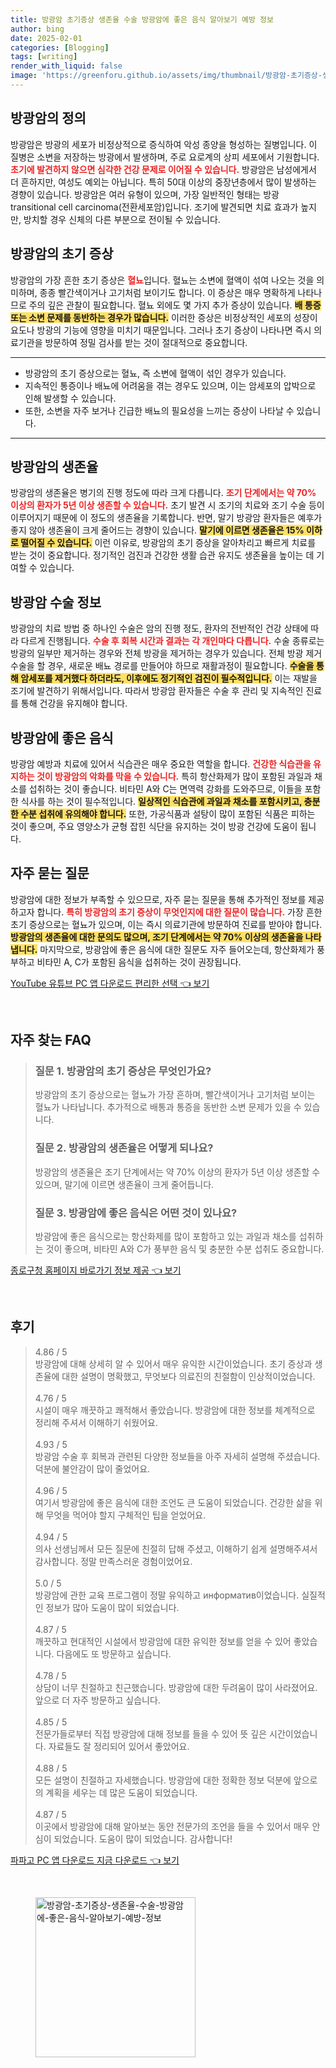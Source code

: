 ```yaml
---
title: 방광암 초기증상 생존율 수술 방광암에 좋은 음식 알아보기 예방 정보
author: bing
date: 2025-02-01
categories: [Blogging]
tags: [writing]
render_with_liquid: false
image: 'https://greenforu.github.io/assets/img/thumbnail/방광암-초기증상-생존율-수술-방광암에-좋은-음식-알아보기-예방-정보.webp'
---
```



<h2 id='방광암의 정의'>방광암의 정의</h2>

<p>방광암은 방광의 세포가 비정상적으로 증식하여 악성 종양을 형성하는 질병입니다. 이 질병은 소변을 저장하는 방광에서 발생하며, 주로 요로계의 상피 세포에서 기원합니다. <b><span style="color: #ee2323;">초기에 발견하지 않으면 심각한 건강 문제로 이어질 수 있습니다.</span></b> 방광암은 남성에게서 더 흔하지만, 여성도 예외는 아닙니다. 특히 50대 이상의 중장년층에서 많이 발생하는 경향이 있습니다. 방광암은 여러 유형이 있으며, 가장 일반적인 형태는 방광 transitional cell carcinoma(전환세포암)입니다. 조기에 발견되면 치료 효과가 높지만, 방치할 경우 신체의 다른 부분으로 전이될 수 있습니다.</p>

<h2 id='방광암의 초기 증상'>방광암의 초기 증상</h2>

<p>방광암의 가장 흔한 초기 증상은 <b><span style="color: #ee2323;">혈뇨</span></b>입니다. 혈뇨는 소변에 혈액이 섞여 나오는 것을 의미하며, 종종 빨간색이거나 고기처럼 보이기도 합니다. 이 증상은 매우 명확하게 나타나므로 주의 깊은 관찰이 필요합니다. 혈뇨 외에도 몇 가지 추가 증상이 있습니다. <b><span style="background-color: #ffe066;">배 통증 또는 소변 문제를 동반하는 경우가 많습니다.</span></b> 이러한 증상은 비정상적인 세포의 성장이 요도나 방광의 기능에 영향을 미치기 때문입니다. 그러나 초기 증상이 나타나면 즉시 의료기관을 방문하여 정밀 검사를 받는 것이 절대적으로 중요합니다.</p>

<hr />

<ul>
    <li>방광암의 초기 증상으로는 혈뇨, 즉 소변에 혈액이 섞인 경우가 있습니다.</li>
    <li>지속적인 통증이나 배뇨에 어려움을 겪는 경우도 있으며, 이는 암세포의 압박으로 인해 발생할 수 있습니다.</li>
    <li>또한, 소변을 자주 보거나 긴급한 배뇨의 필요성을 느끼는 증상이 나타날 수 있습니다.</li>
</ul>

<hr />

<h2 id='방광암의 생존율'>방광암의 생존율</h2>

<p>방광암의 생존율은 병기의 진행 정도에 따라 크게 다릅니다. <b><span style="color: #ee2323;">조기 단계에서는 약 70% 이상의 환자가 5년 이상 생존할 수 있습니다.</span></b> 초기 발견 시 조기의 치료와 조기 수술 등이 이루어지기 때문에 이 정도의 생존율을 기록합니다. 반면, 말기 방광암 환자들은 예후가 좋지 않아 생존율이 크게 줄어드는 경향이 있습니다. <b><span style="background-color: #ffe066;">말기에 이르면 생존율은 15% 이하로 떨어질 수 있습니다.</span></b> 이런 이유로, 방광암의 초기 증상을 알아차리고 빠르게 치료를 받는 것이 중요합니다. 정기적인 검진과 건강한 생활 습관 유지도 생존율을 높이는 데 기여할 수 있습니다.</p>

<h2 id='방광암 수술 정보'>방광암 수술 정보</h2>

<p>방광암의 치료 방법 중 하나인 수술은 암의 진행 정도, 환자의 전반적인 건강 상태에 따라 다르게 진행됩니다. <b><span style="color: #ee2323;">수술 후 회복 시간과 결과는 각 개인마다 다릅니다.</span></b> 수술 종류로는 방광의 일부만 제거하는 경우와 전체 방광을 제거하는 경우가 있습니다. 전체 방광 제거 수술을 할 경우, 새로운 배뇨 경로를 만들어야 하므로 재활과정이 필요합니다. <b><span style="background-color: #ffe066;">수술을 통해 암세포를 제거했다 하더라도, 이후에도 정기적인 검진이 필수적입니다.</span></b> 이는 재발을 조기에 발견하기 위해서입니다. 따라서 방광암 환자들은 수술 후 관리 및 지속적인 진료를 통해 건강을 유지해야 합니다.</p>

<h2 id='방광암에 좋은 음식'>방광암에 좋은 음식</h2>

<p>방광암 예방과 치료에 있어서 식습관은 매우 중요한 역할을 합니다. <b><span style="color: #ee2323;">건강한 식습관을 유지하는 것이 방광암의 악화를 막을 수 있습니다.</span></b> 특히 항산화제가 많이 포함된 과일과 채소를 섭취하는 것이 좋습니다. 비타민 A와 C는 면역력 강화를 도와주므로, 이들을 포함한 식사를 하는 것이 필수적입니다. <b><span style="background-color: #ffe066;">일상적인 식습관에 과일과 채소를 포함시키고, 충분한 수분 섭취에 유의해야 합니다.</span></b> 또한, 가공식품과 설탕이 많이 포함된 식품은 피하는 것이 좋으며, 주요 영양소가 균형 잡힌 식단을 유지하는 것이 방광 건강에 도움이 됩니다.</p>

<h2 id='자주 묻는 질문'>자주 묻는 질문</h2>

<p>방광암에 대한 정보가 부족할 수 있으므로, 자주 묻는 질문을 통해 추가적인 정보를 제공하고자 합니다. <b><span style="color: #ee2323;">특히 방광암의 초기 증상이 무엇인지에 대한 질문이 많습니다.</span></b> 가장 흔한 초기 증상으로는 혈뇨가 있으며, 이는 즉시 의료기관에 방문하여 진료를 받아야 합니다. <b><span style="background-color: #ffe066;">방광암의 생존율에 대한 문의도 많으며, 조기 단계에서는 약 70% 이상의 생존율을 나타냅니다.</span></b> 마지막으로, 방광암에 좋은 음식에 대한 질문도 자주 들어오는데, 항산화제가 풍부하고 비타민 A, C가 포함된 음식을 섭취하는 것이 권장됩니다.</p>


<p><a class="click-button" title="YouTube 유튜브 PC 앱 다운로드 편리한 선택" href="https://greenforu.github.io/posts/YouTube-%EC%9C%A0%ED%8A%9C%EB%B8%8C-PC-%EC%95%B1-%EB%8B%A4%EC%9A%B4%EB%A1%9C%EB%93%9C-%ED%8E%B8%EB%A6%AC%ED%95%9C-%EC%84%A0%ED%83%9D/" rel="dofollow">YouTube 유튜브 PC 앱 다운로드 편리한 선택 👈 보기</a></p><br>
<h2 id='자주_찾는_FAQ'>자주 찾는 FAQ</h2>
<div itemscope="" itemtype="https://schema.org/FAQPage"> 
<blockquote> 
<div itemscope="" itemprop="mainEntity" itemtype="https://schema.org/Question"> 
<h3 itemprop="name">질문 1. 방광암의 초기 증상은 무엇인가요?</h3> 
<div itemscope="" itemprop="acceptedAnswer" itemtype="https://schema.org/Answer"> 
<span itemprop="text"> 
<p>방광암의 초기 증상으로는 혈뇨가 가장 흔하며, 빨간색이거나 고기처럼 보이는 혈뇨가 나타납니다. 추가적으로 배통과 통증을 동반한 소변 문제가 있을 수 있습니다.</p> 
</span> 
</div> 
</div> 
<div itemscope="" itemprop="mainEntity" itemtype="https://schema.org/Question"> 
<h3 itemprop="name">질문 2. 방광암의 생존율은 어떻게 되나요?</h3> 
<div itemscope="" itemprop="acceptedAnswer" itemtype="https://schema.org/Answer"> 
<span itemprop="text"> 
<p>방광암의 생존율은 조기 단계에서는 약 70% 이상의 환자가 5년 이상 생존할 수 있으며, 말기에 이르면 생존율이 크게 줄어듭니다.</p> 
</span> 
</div> 
</div> 
<div itemscope="" itemprop="mainEntity" itemtype="https://schema.org/Question"> 
<h3 itemprop="name">질문 3. 방광암에 좋은 음식은 어떤 것이 있나요?</h3> 
<div itemscope="" itemprop="acceptedAnswer" itemtype="https://schema.org/Answer"> 
<span itemprop="text"> 
<p>방광암에 좋은 음식으로는 항산화제를 많이 포함하고 있는 과일과 채소를 섭취하는 것이 좋으며, 비타민 A와 C가 풍부한 음식 및 충분한 수분 섭취도 중요합니다.</p> 
</span> 
</div> 
</div> 
</blockquote> 
</div>
<p><a class="click-button" title="종로구청 홈페이지 바로가기 정보 제공" href="https://greenforu.github.io/posts/%EC%A2%85%EB%A1%9C%EA%B5%AC%EC%B2%AD-%ED%99%88%ED%8E%98%EC%9D%B4%EC%A7%80-%EB%B0%94%EB%A1%9C%EA%B0%80%EA%B8%B0-%EC%A0%95%EB%B3%B4-%EC%A0%9C%EA%B3%B5/" rel="dofollow">종로구청 홈페이지 바로가기 정보 제공 👈 보기</a></p><br>
<h2 id='후기'>후기</h2>
<div itemscope itemtype="https://schema.org/Product">
  <blockquote>
  <div itemprop="review" itemscope itemtype="https://schema.org/Review">
      <div itemprop="reviewRating" itemscope itemtype="https://schema.org/Rating"> <span itemprop="ratingValue">4.86</span> / <span itemprop="bestRating">5</span> </div>
      <span itemprop="reviewBody">방광암에 대해 상세히 알 수 있어서 매우 유익한 시간이었습니다. 초기 증상과 생존율에 대한 설명이 명확했고, 무엇보다 의료진의 친절함이 인상적이었습니다.</span>
  </div>
  <br>
  <div itemprop="review" itemscope itemtype="https://schema.org/Review">
      <div itemprop="reviewRating" itemscope itemtype="https://schema.org/Rating"> <span itemprop="ratingValue">4.76</span> / <span itemprop="bestRating">5</span> </div>
      <span itemprop="reviewBody">시설이 매우 깨끗하고 쾌적해서 좋았습니다. 방광암에 대한 정보를 체계적으로 정리해 주셔서 이해하기 쉬웠어요.</span>
  </div>
  <br>
  <div itemprop="review" itemscope itemtype="https://schema.org/Review">
      <div itemprop="reviewRating" itemscope itemtype="https://schema.org/Rating"> <span itemprop="ratingValue">4.93</span> / <span itemprop="bestRating">5</span> </div>
      <span itemprop="reviewBody">방광암 수술 후 회복과 관련된 다양한 정보들을 아주 자세히 설명해 주셨습니다. 덕분에 불안감이 많이 줄었어요.</span>
  </div>
  <br>
  <div itemprop="review" itemscope itemtype="https://schema.org/Review">
      <div itemprop="reviewRating" itemscope itemtype="https://schema.org/Rating"> <span itemprop="ratingValue">4.96</span> / <span itemprop="bestRating">5</span> </div>
      <span itemprop="reviewBody">여기서 방광암에 좋은 음식에 대한 조언도 큰 도움이 되었습니다. 건강한 삶을 위해 무엇을 먹어야 할지 구체적인 팁을 얻었어요.</span>
  </div>
  <br>
  <div itemprop="review" itemscope itemtype="https://schema.org/Review">
      <div itemprop="reviewRating" itemscope itemtype="https://schema.org/Rating"> <span itemprop="ratingValue">4.94</span> / <span itemprop="bestRating">5</span> </div>
      <span itemprop="reviewBody">의사 선생님께서 모든 질문에 친절히 답해 주셨고, 이해하기 쉽게 설명해주셔서 감사합니다. 정말 만족스러운 경험이었어요.</span>
  </div>
  <br>
  <div itemprop="review" itemscope itemtype="https://schema.org/Review">
      <div itemprop="reviewRating" itemscope itemtype="https://schema.org/Rating"> <span itemprop="ratingValue">5.0</span> / <span itemprop="bestRating">5</span> </div>
      <span itemprop="reviewBody">방광암에 관한 교육 프로그램이 정말 유익하고 информатив이었습니다. 실질적인 정보가 많아 도움이 많이 되었습니다.</span>
  </div>
  <br>
  <div itemprop="review" itemscope itemtype="https://schema.org/Review">
      <div itemprop="reviewRating" itemscope itemtype="https://schema.org/Rating"> <span itemprop="ratingValue">4.87</span> / <span itemprop="bestRating">5</span> </div>
      <span itemprop="reviewBody">깨끗하고 현대적인 시설에서 방광암에 대한 유익한 정보를 얻을 수 있어 좋았습니다. 다음에도 또 방문하고 싶습니다.</span>
  </div>
  <br>
  <div itemprop="review" itemscope itemtype="https://schema.org/Review">
      <div itemprop="reviewRating" itemscope itemtype="https://schema.org/Rating"> <span itemprop="ratingValue">4.78</span> / <span itemprop="bestRating">5</span> </div>
      <span itemprop="reviewBody">상담이 너무 친절하고 친근했습니다. 방광암에 대한 두려움이 많이 사라졌어요. 앞으로 더 자주 방문하고 싶습니다.</span>
  </div>
  <br>
  <div itemprop="review" itemscope itemtype="https://schema.org/Review">
      <div itemprop="reviewRating" itemscope itemtype="https://schema.org/Rating"> <span itemprop="ratingValue">4.85</span> / <span itemprop="bestRating">5</span> </div>
      <span itemprop="reviewBody">전문가들로부터 직접 방광암에 대해 정보를 들을 수 있어 뜻 깊은 시간이었습니다. 자료들도 잘 정리되어 있어서 좋았어요.</span>
  </div>
  <br>
  <div itemprop="review" itemscope itemtype="https://schema.org/Review">
      <div itemprop="reviewRating" itemscope itemtype="https://schema.org/Rating"> <span itemprop="ratingValue">4.88</span> / <span itemprop="bestRating">5</span> </div>
      <span itemprop="reviewBody">모든 설명이 친절하고 자세했습니다. 방광암에 대한 정확한 정보 덕분에 앞으로의 계획을 세우는 데 많은 도움이 되었습니다.</span>
  </div>
  <br>
  <div itemprop="review" itemscope itemtype="https://schema.org/Review">
      <div itemprop="reviewRating" itemscope itemtype="https://schema.org/Rating"> <span itemprop="ratingValue">4.87</span> / <span itemprop="bestRating">5</span> </div>
      <span itemprop="reviewBody">이곳에서 방광암에 대해 알아보는 동안 전문가의 조언을 들을 수 있어서 매우 안심이 되었습니다. 도움이 많이 되었습니다. 감사합니다!</span>
  </div>
  </blockquote>
</div>
<p><a class="click-button" title="파파고 PC 앱 다운로드 지금 다운로드" href="https://greenforu.github.io/posts/%ED%8C%8C%ED%8C%8C%EA%B3%A0-PC-%EC%95%B1-%EB%8B%A4%EC%9A%B4%EB%A1%9C%EB%93%9C-%EC%A7%80%EA%B8%88-%EB%8B%A4%EC%9A%B4%EB%A1%9C%EB%93%9C/" rel="dofollow">파파고 PC 앱 다운로드 지금 다운로드 👈 보기</a></p><br>
<figure class="image"><img src="https://greenforu.github.io/assets/img/thumbnail/방광암-초기증상-생존율-수술-방광암에-좋은-음식-알아보기-예방-정보.webp" alt="방광암-초기증상-생존율-수술-방광암에-좋은-음식-알아보기-예방-정보" width="256" height="256"></figure>